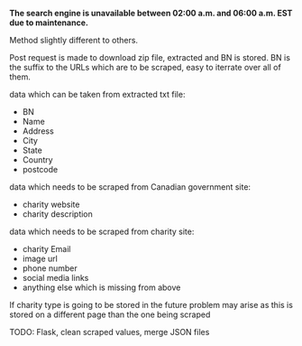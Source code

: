 **The search engine is unavailable between 02:00 a.m. and 06:00 a.m. EST due to maintenance.**

Method slightly different to others.

Post request is made to download zip file, extracted and BN is stored.
BN is the suffix to the URLs which are to be scraped, easy to iterrate over all of them.

data which can be taken from extracted txt file:

* BN
* Name
* Address
* City
* State
* Country
* postcode

data which needs to be scraped from Canadian government site:

* charity website
* charity description


data which needs to be scraped from charity site:

* charity Email
* image url
* phone number
* social media links
* anything else which is missing from above

If charity type is going to be stored in the future problem may arise as this is stored on a different page than the one being scraped

TODO: Flask, clean scraped values, merge JSON files